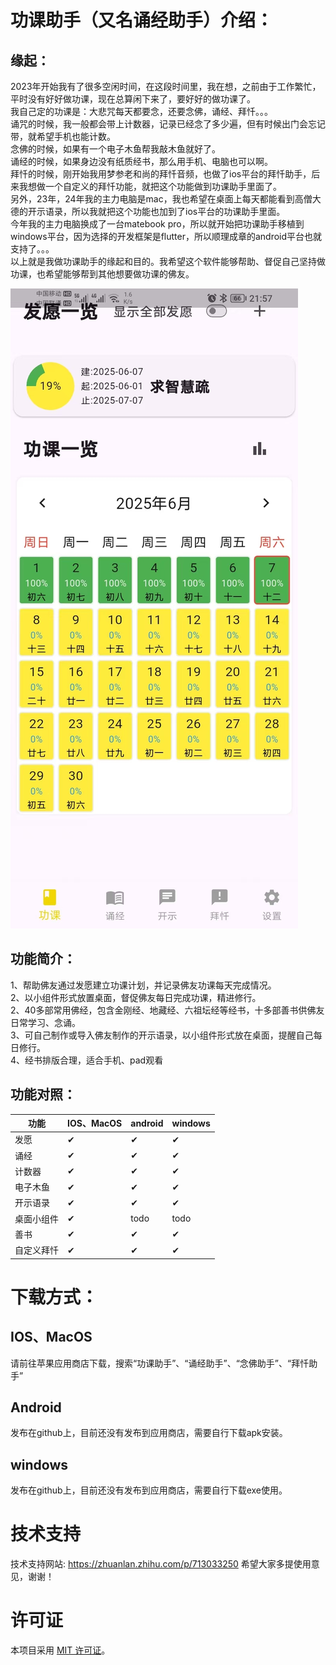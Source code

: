 # 功课助手（又名诵经助手）介绍：
## 缘起：
2023年开始我有了很多空闲时间，在这段时间里，我在想，之前由于工作繁忙，平时没有好好做功课，现在总算闲下来了，要好好的做功课了。  
我自己定的功课是：大悲咒每天都要念，还要念佛，诵经、拜忏。。。  
诵咒的时候，我一般都会带上计数器，记录已经念了多少遍，但有时候出门会忘记带，就希望手机也能计数。  
念佛的时候，如果有一个电子木鱼帮我敲木鱼就好了。  
诵经的时候，如果身边没有纸质经书，那么用手机、电脑也可以啊。  
拜忏的时候，刚开始我用梦参老和尚的拜忏音频，也做了ios平台的拜忏助手，后来我想做一个自定义的拜忏功能，就把这个功能做到功课助手里面了。  
另外，23年，24年我的主力电脑是mac，我也希望在桌面上每天都能看到高僧大德的开示语录，所以我就把这个功能也加到了ios平台的功课助手里面。  
今年我的主力电脑换成了一台matebook pro，所以就开始把功课助手移植到windows平台，因为选择的开发框架是flutter，所以顺理成章的android平台也就支持了。。。  
以上就是我做功课助手的缘起和目的。我希望这个软件能够帮助、督促自己坚持做功课，也希望能够帮到其他想要做功课的佛友。

![诵经助手](assets/help/01.jpg)
## 功能简介：
1、帮助佛友通过发愿建立功课计划，并记录佛友功课每天完成情况。  
2、以小组件形式放置桌面，督促佛友每日完成功课，精进修行。  
2、40多部常用佛经，包含金刚经、地藏经、六祖坛经等经书，十多部善书供佛友日常学习、念诵。  
3、可自己制作或导入佛友制作的开示语录，以小组件形式放在桌面，提醒自己每日修行。  
4、经书排版合理，适合手机、pad观看  

## 功能对照：
| 功能 | IOS、MacOS | android | windows |
| --- | --- | --- | --- |
| 发愿 | ✔ | ✔ | ✔ | 
| 诵经 | ✔ | ✔ | ✔ |
| 计数器 | ✔ | ✔ | ✔ |
| 电子木鱼 | ✔ | ✔ | ✔ |
| 开示语录 | ✔ | ✔ | ✔ |
| 桌面小组件 | ✔ | todo | todo |
| 善书 | ✔ | ✔ | ✔ |
| 自定义拜忏 | ✔ | ✔ | ✔ |

# 下载方式：
## IOS、MacOS
请前往苹果应用商店下载，搜索“功课助手”、“诵经助手”、“念佛助手”、“拜忏助手”
## Android
发布在github上，目前还没有发布到应用商店，需要自行下载apk安装。
## windows
发布在github上，目前还没有发布到应用商店，需要自行下载exe使用。
# 技术支持
技术支持网站: https://zhuanlan.zhihu.com/p/713033250
希望大家多提使用意见，谢谢！

# 许可证
本项目采用 [MIT 许可证](LICENSE)。
